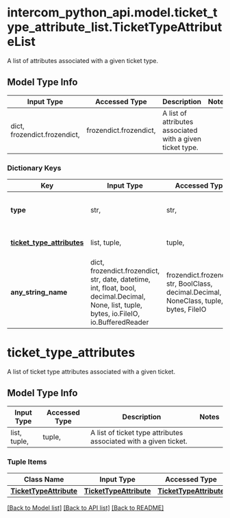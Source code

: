 # intercom_python_api.model.ticket_type_attribute_list.TicketTypeAttributeList

A list of attributes associated with a given ticket type.

## Model Type Info
Input Type | Accessed Type | Description | Notes
------------ | ------------- | ------------- | -------------
dict, frozendict.frozendict,  | frozendict.frozendict,  | A list of attributes associated with a given ticket type. | 

### Dictionary Keys
Key | Input Type | Accessed Type | Description | Notes
------------ | ------------- | ------------- | ------------- | -------------
**type** | str,  | str,  | String representing the object&#x27;s type. Always has the value &#x60;ticket_type_attributes.list&#x60;. | [optional] 
**[ticket_type_attributes](#ticket_type_attributes)** | list, tuple,  | tuple,  | A list of ticket type attributes associated with a given ticket. | [optional] 
**any_string_name** | dict, frozendict.frozendict, str, date, datetime, int, float, bool, decimal.Decimal, None, list, tuple, bytes, io.FileIO, io.BufferedReader | frozendict.frozendict, str, BoolClass, decimal.Decimal, NoneClass, tuple, bytes, FileIO | any string name can be used but the value must be the correct type | [optional]

# ticket_type_attributes

A list of ticket type attributes associated with a given ticket.

## Model Type Info
Input Type | Accessed Type | Description | Notes
------------ | ------------- | ------------- | -------------
list, tuple,  | tuple,  | A list of ticket type attributes associated with a given ticket. | 

### Tuple Items
Class Name | Input Type | Accessed Type | Description | Notes
------------- | ------------- | ------------- | ------------- | -------------
[**TicketTypeAttribute**](TicketTypeAttribute.md) | [**TicketTypeAttribute**](TicketTypeAttribute.md) | [**TicketTypeAttribute**](TicketTypeAttribute.md) |  | 

[[Back to Model list]](../../README.md#documentation-for-models) [[Back to API list]](../../README.md#documentation-for-api-endpoints) [[Back to README]](../../README.md)

